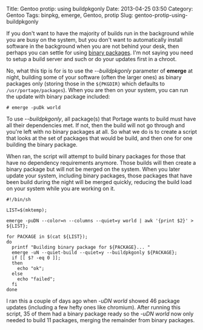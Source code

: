 Title: Gentoo protip: using buildpkgonly
Date: 2013-04-25 03:50
Category: Gentoo
Tags: binpkg, emerge, Gentoo, protip
Slug: gentoo-protip-using-buildpkgonly

If you don't want to have the majority of builds run in the background
while you are busy on the system, but you don't want to automatically
install software in the background when you are not behind your desk,
then perhaps you can settle for using [binary
packages](https://wiki.gentoo.org/wiki/Binary_package_guide). I'm not
saying you need to setup a build server and such or do your updates
first in a chroot.

No, what this tip is for is to use the *--buildpkgonly* parameter of
**emerge** at night, building some of your software (often the larger
ones) as binary packages only (storing those in the `${PKGDIR}` which
defaults to `/usr/portage/packages`). When you are then on your system,
you can run the update with binary package included:

    # emerge -puDk world

To use *--buildpkgonly*, all package(s) that Portage wants to build must
have all their dependencies met. If not, then the build will not go
through and you're left with no binary packages at all. So what we do is
to create a script that looks at the set of packages that would be
build, and then one for one building the binary package.

When ran, the script will attempt to build binary packages for those
that have no dependency requirements anymore. Those builds will then
create a binary package but will not be merged on the system. When you
later update your system, including binary packages, those packages that
have been build during the night will be merged quickly, reducing the
build load on your system while you are working on it.

    #!/bin/sh

    LIST=$(mktemp);

    emerge -puDN --color=n --columns --quiet=y world | awk '{print $2}' > ${LIST};

    for PACKAGE in $(cat ${LIST});
    do
      printf "Building binary package for ${PACKAGE}... "
      emerge -uN --quiet-build --quiet=y --buildpkgonly ${PACKAGE};
      if [[ $? -eq 0 ]];
      then
        echo "ok";
      else
        echo "failed";
      fi
    done

I ran this a couple of days ago when *-uDN world* showed 46 package
updates (including a few hefty ones like chromium). After running this
script, 35 of them had a binary package ready so the *-uDN world* now
only needed to build 11 packages, merging the remainder from binary
packages.
